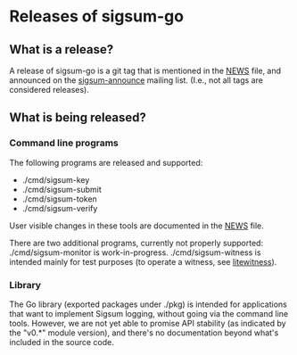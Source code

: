 # Releases of sigsum-go

## What is a release?

A release of sigsum-go is a git tag that is mentioned in the [NEWS][]
file, and announced on the [sigsum-announce][] mailing list. (I.e.,
not all tags are considered releases).

[NEWS]: ./NEWS
[sigsum-announce]: https://lists.sigsum.org/mailman3/postorius/lists/sigsum-announce.lists.sigsum.org/

## What is being released?

### Command line programs

The following programs are released and supported:

- ./cmd/sigsum-key
- ./cmd/sigsum-submit
- ./cmd/sigsum-token
- ./cmd/sigsum-verify

User visible changes in these tools are documented in the [NEWS][]
file.

There are two additional programs, currently not properly supported:
./cmd/sigsum-monitor is work-in-progress. ./cmd/sigsum-witness is
intended mainly for test purposes (to operate a witness, see
[litewitness][]).

[litewitness]: https://github.com/FiloSottile/litetlog/tree/main/cmd/litewitness

### Library

The Go library (exported packages under ./pkg) is intended for
applications that want to implement Sigsum logging, without going via
the command line tools. However, we are not yet able to promise API
stability (as indicated by the "v0.*" module version), and there's no
documentation beyond what's included in the source code.
